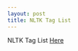 ```yaml
---
layout: post
title: NLTK Tag List
---
```


NLTK Tag List [Here](http://www.ling.upenn.edu/courses/Fall_2003/ling001/penn_treebank_pos.html)
